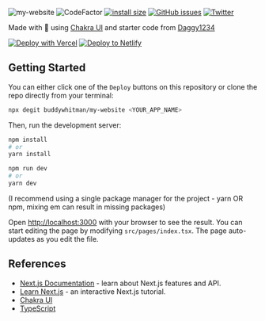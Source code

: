 ![my-website](https://socialify.git.ci/buddywhitman/my-website/image?description=1&descriptionEditable=get%20started%20with%20an%20insanely%20dope%20next.js%2Fchakra%20website%20&font=KoHo&language=1&name=1&owner=1&pattern=Floating%20Cogs&theme=Dark)
    ![CodeFactor](https://www.codefactor.io/repository/github/buddywhitman/my-website/badge)     [![install size](https://packagephobia.com/badge?p=react-icons@4.2.0)](https://packagephobia.com/result?p=react-icons@4.2.0)    [![GitHub issues](https://img.shields.io/github/issues/buddywhitman/my-website)](https://github.com/buddywhitman/my-website/issues)     [![Twitter](https://img.shields.io/twitter/url?style=social&url=https%3A%2F%2Fgithub.com%2Fbuddywhitman%2Fmy-website)](https://twitter.com/intent/tweet?text=Wow:&url=https%3A%2F%2Fgithub.com%2Fbuddywhitman%2Fmy-website)

Made with 🖤 using [Chakra UI](https://chakra-ui.com/)
and starter code from [Daggy1234](https://github.com/Daggy1234/)

[![Deploy with Vercel](https://vercel.com/button)](https://vercel.com/import/git?s=https://github.com/buddywhitman/my-website/)  [![Deploy to Netlify](https://www.netlify.com/img/deploy/button.svg)](https://app.netlify.com/start/deploy?repository=https://github.com/buddywhitman/my-website/)

## Getting Started

You can either click one of the `Deploy` buttons on this repository or clone the repo directly from your terminal:

```bash
npx degit buddywhitman/my-website <YOUR_APP_NAME>
```

Then, run the development server:

```bash
npm install
# or
yarn install

npm run dev
# or
yarn dev
```
(I recommend using a single package manager for the project - yarn OR npm, mixing em can result in missing packages)

Open [http://localhost:3000](http://localhost:3000) with your browser to see the result.
You can start editing the page by modifying `src/pages/index.tsx`. The page auto-updates as you edit the file.

## References

- [Next.js Documentation](https://nextjs.org/docs) - learn about Next.js features and API.
- [Learn Next.js](https://nextjs.org/learn) - an interactive Next.js tutorial.
- [Chakra UI](https://chakra-ui.com)
- [TypeScript](https://www.typescriptlang.org)

